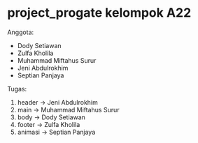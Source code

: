 # project_progate kelompok A22
Anggota:
- Dody Setiawan
- Zulfa Kholila
- Muhammad Miftahus Surur
- Jeni Abdulrokhim
- Septian Panjaya

Tugas:
1. header -> Jeni Abdulrokhim
2. main -> Muhammad Miftahus Surur
3. body -> Dody Setiawan
4. footer -> Zulfa Kholila
5. animasi -> Septian Panjaya
